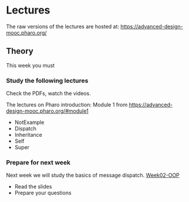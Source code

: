 # Lectures

The raw versions of the lectures are hosted at: https://advanced-design-mooc.pharo.org/

## Theory

This week you must

### Study the following lectures

Check the PDFs, watch the videos.

The lectures on Pharo introduction: Module 1 from https://advanced-design-mooc.pharo.org/#module1

- NotExample
- Dispatch
- Inheritance
- Self
- Super

### Prepare for next week

Next week we will study the basics of message dispatch. [Week02-OOP](Week02-OOP)

- Read the slides
- Prepare your questions
